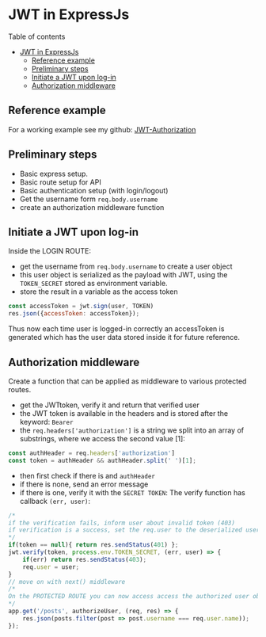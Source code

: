 # JWT in ExpressJs
Table of contents
- [JWT in ExpressJs](#jwt-in-expressjs)
	- [Reference example](#reference-example)
	- [Preliminary steps](#preliminary-steps)
	- [Initiate a JWT upon log-in](#initiate-a-jwt-upon-log-in)
	- [Authorization middleware](#authorization-middleware)

## Reference example
For a working example see my github: [JWT-Authorization](https://github.com/jorishr/jwt-authorization)
## Preliminary steps
- Basic express setup.
- Basic route setup for API
- Basic authentication setup (with login/logout)
- Get the username form `req.body.username`
- create an authorization middleware function

## Initiate a JWT upon log-in
Inside the LOGIN ROUTE:
- get the username from `req.body.username` to create a user object
- this user object is serialized as the payload with JWT, using the `TOKEN_SECRET` stored as environment variable.
- store the result in a variable as the access token
```javascript
const accessToken = jwt.sign(user, TOKEN)
res.json({accessToken: accessToken});
```
Thus now each time user is logged-in correctly an accessToken is generated which has the user data stored inside it for future reference.

## Authorization middleware
Create a function that can be applied as middleware to various protected routes.
- get the JWTtoken, verify it and return that verified user
- the JWT token is available in the headers and is stored after the keyword: `Bearer`
- the `req.headers['authorization']` is a string we split into an array of substrings, where we access the second value [1]:
```javascript
const authHeader = req.headers['authorization']
const token = authHeader && authHeader.split(' ')[1];
```
- then first check if there is and `authHeader`
- if there is none, send an error message
- if there is one, verify it with the `SECRET TOKEN`:
The verify function has callback `(err, user)`: 
```javascript
/*
if the verification fails, inform user about invalid token (403) 
if verification is a success, set the req.user to the deserialized user object.
*/
if(token == null){ return res.sendStatus(401) };
jwt.verify(token, process.env.TOKEN_SECRET, (err, user) => {
    if(err) return res.sendStatus(403);
    req.user = user; 
}    
// move on with next() middleware
/*
On the PROTECTED ROUTE you can now access access the authorized user object req.user = user and use it, for example, as a filter.
*/
app.get('/posts', authorizeUser, (req, res) => {
	res.json(posts.filter(post => post.username ===	req.user.name));
});
```